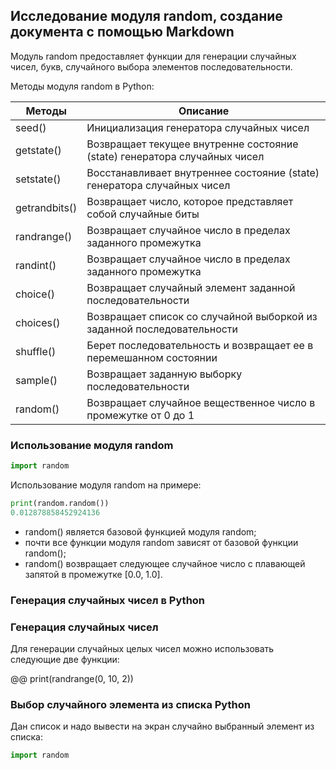 ## Исследование модуля random, создание документа с помощью Markdown

Модуль random предоставляет функции для генерации случайных чисел, букв, случайного выбора элементов последовательности.

Методы модуля random в Python:

Методы | Описание
------------ | -------------
seed()	| Инициализация генератора случайных чисел
getstate() |	Возвращает текущее внутренне состояние (state) генератора случайных чисел
setstate()	| Восстанавливает внутреннее состояние (state) генератора случайных чисел
getrandbits() |	Возвращает число, которое представляет собой случайные биты
randrange()	| Возвращает случайное число в пределах заданного промежутка
randint()	| Возвращает случайное число в пределах заданного промежутка
choice() |	Возвращает случайный элемент заданной последовательности
choices()	| Возвращает список со случайной выборкой из заданной последовательности
shuffle() | Берет последовательность и возвращает ее в перемешанном состоянии
sample() |	Возвращает заданную выборку последовательности
random() |	Возвращает случайное вещественное число в промежутке от 0 до 1

### Использование модуля random

```python
import random
```
Использование модуля random на примере:

```python
print(random.random())
0.012878858452924136
```

* random() является базовой функцией модуля random;
* почти все функции модуля random зависят от базовой функции random();
* random() возвращает следующее случайное число с плавающей запятой в промежутке [0.0, 1.0].

### Генерация случайных чисел в Python
### Генерация случайных чисел 

Для генерации случайных целых чисел можно использовать следующие две функции:

 @@ print(randrange(0, 10, 2))

### Выбор случайного элемента из списка Python

Дан список и надо вывести на экран случайно выбранный элемент из списка:

```python
import random
